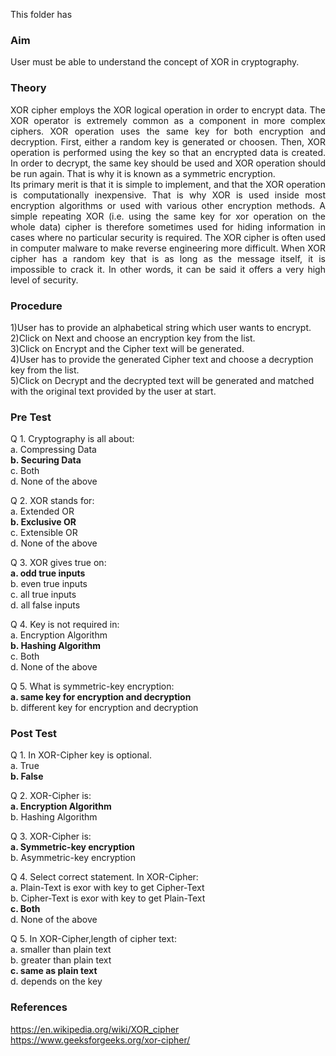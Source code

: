 This folder has <br>
### Aim<br>
User must be able to understand the concept of XOR in cryptography.<br>
### Theory<br>
<div align="justify">
XOR cipher employs the XOR logical operation in order to encrypt data. The XOR operator is extremely common as a component in more complex ciphers. XOR operation uses the same key for both encryption and decryption. First, either a random key is generated or choosen. Then, XOR operation is performed using the key so that an encrypted data is created. In order to decrypt, the same key should be used and XOR operation should be run again. That is why it is known as a symmetric encryption.<br>
Its primary merit is that it is simple to implement, and that the XOR operation is computationally inexpensive. That is why XOR is used inside most encryption algorithms or used with various other encryption methods. A simple repeating XOR (i.e. using the same key for xor operation on the whole data) cipher is therefore sometimes used for hiding information in cases where no particular security is required. The XOR cipher is often used in computer malware to make reverse engineering more difficult. When XOR cipher has a random key that is as long as the message itself, it is impossible to crack it. In other words, it can be said it offers a very high level of security.<br></div>

### Procedure<br>
1)User has to provide an alphabetical string which user wants to encrypt.<br>
2)Click on Next and choose an encryption key from the list.<br>
3)Click on Encrypt and the Cipher text will be generated.<br>
4)User has to provide the generated Cipher text and choose a decryption key from the list.<br>
5)Click on Decrypt and the decrypted text will be generated and matched with the original text provided by the user at start.<br>

### Pre Test<br>
Q 1. Cryptography is all about:<br>
a. Compressing Data<br>
<b>b. Securing Data<br></b>
c. Both<br>
d. None of the above<br>

Q 2. XOR stands for:<br>
a. Extended OR<br>
<b>b. Exclusive OR<br></b>
c. Extensible OR<br>
d. None of the above<br>

Q 3. XOR gives true on:<br>
<b>a. odd true inputs<br></b>
b. even true inputs<br>
c. all true inputs<br>
d. all false inputs<br>

Q 4. Key is not required in:<br>
a. Encryption Algorithm<br>
<b>b. Hashing Algorithm<br></b>
c. Both<br>
d. None of the above<br>

Q 5. What is symmetric-key encryption:<br>
<b>a. same key for encryption and decryption<br></b>
b. different key for encryption and decryption<br>

### Post Test<br>
Q 1. In XOR-Cipher key is optional.<br>
a. True<br>
<b>b. False<br></b>

Q 2. XOR-Cipher is:<br>
<b>a. Encryption Algorithm<br></b>
b. Hashing Algorithm<br>

Q 3. XOR-Cipher is:<br>
<b>a. Symmetric-key encryption<br></b>
b. Asymmetric-key encryption<br>

Q 4. Select correct statement. In XOR-Cipher:<br>
a. Plain-Text is exor with key to get Cipher-Text<br>
b. Cipher-Text is exor with key to get Plain-Text<br>
<b>c. Both<br></b>
d. None of the above<br>

Q 5. In XOR-Cipher,length of cipher text:<br>
a. smaller than plain text<br>
b. greater than plain text<br>
<b>c. same as plain text<br></b>
d. depends on the key<br>

### References<br>
https://en.wikipedia.org/wiki/XOR_cipher<br>
https://www.geeksforgeeks.org/xor-cipher/<br>
